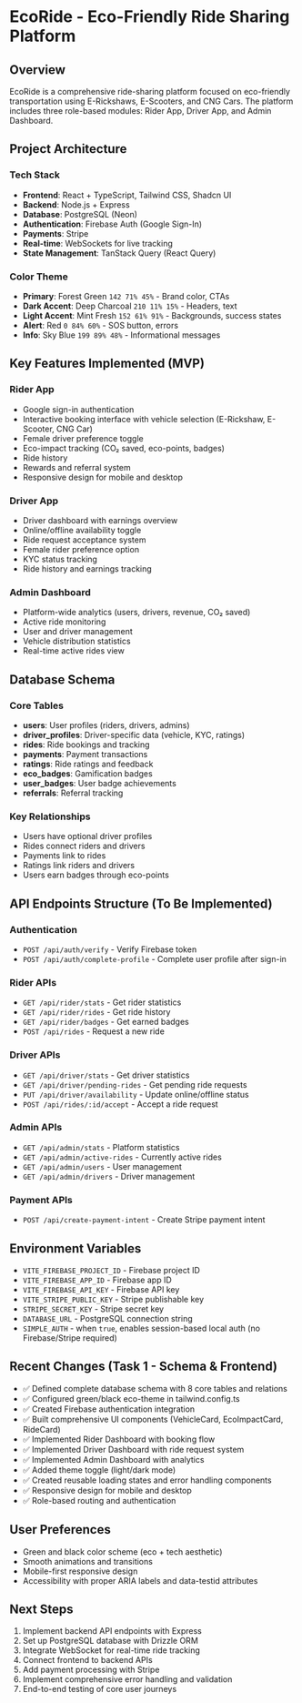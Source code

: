 # EcoRide - Eco-Friendly Ride Sharing Platform

## Overview
EcoRide is a comprehensive ride-sharing platform focused on eco-friendly transportation using E-Rickshaws, E-Scooters, and CNG Cars. The platform includes three role-based modules: Rider App, Driver App, and Admin Dashboard.

## Project Architecture

### Tech Stack
- **Frontend**: React + TypeScript, Tailwind CSS, Shadcn UI
- **Backend**: Node.js + Express
- **Database**: PostgreSQL (Neon)
- **Authentication**: Firebase Auth (Google Sign-In)
- **Payments**: Stripe
- **Real-time**: WebSockets for live tracking
- **State Management**: TanStack Query (React Query)

### Color Theme
- **Primary**: Forest Green `142 71% 45%` - Brand color, CTAs
- **Dark Accent**: Deep Charcoal `210 11% 15%` - Headers, text
- **Light Accent**: Mint Fresh `152 61% 91%` - Backgrounds, success states
- **Alert**: Red `0 84% 60%` - SOS button, errors
- **Info**: Sky Blue `199 89% 48%` - Informational messages

## Key Features Implemented (MVP)

### Rider App
- Google sign-in authentication
- Interactive booking interface with vehicle selection (E-Rickshaw, E-Scooter, CNG Car)
- Female driver preference toggle
- Eco-impact tracking (CO₂ saved, eco-points, badges)
- Ride history
- Rewards and referral system
- Responsive design for mobile and desktop

### Driver App
- Driver dashboard with earnings overview
- Online/offline availability toggle
- Ride request acceptance system
- Female rider preference option
- KYC status tracking
- Ride history and earnings tracking

### Admin Dashboard
- Platform-wide analytics (users, drivers, revenue, CO₂ saved)
- Active ride monitoring
- User and driver management
- Vehicle distribution statistics
- Real-time active rides view

## Database Schema

### Core Tables
- **users**: User profiles (riders, drivers, admins)
- **driver_profiles**: Driver-specific data (vehicle, KYC, ratings)
- **rides**: Ride bookings and tracking
- **payments**: Payment transactions
- **ratings**: Ride ratings and feedback
- **eco_badges**: Gamification badges
- **user_badges**: User badge achievements
- **referrals**: Referral tracking

### Key Relationships
- Users have optional driver profiles
- Rides connect riders and drivers
- Payments link to rides
- Ratings link riders and drivers
- Users earn badges through eco-points

## API Endpoints Structure (To Be Implemented)

### Authentication
- `POST /api/auth/verify` - Verify Firebase token
- `POST /api/auth/complete-profile` - Complete user profile after sign-in

### Rider APIs
- `GET /api/rider/stats` - Get rider statistics
- `GET /api/rider/rides` - Get ride history
- `GET /api/rider/badges` - Get earned badges
- `POST /api/rides` - Request a new ride

### Driver APIs
- `GET /api/driver/stats` - Get driver statistics
- `GET /api/driver/pending-rides` - Get pending ride requests
- `PUT /api/driver/availability` - Update online/offline status
- `POST /api/rides/:id/accept` - Accept a ride request

### Admin APIs
- `GET /api/admin/stats` - Platform statistics
- `GET /api/admin/active-rides` - Currently active rides
- `GET /api/admin/users` - User management
- `GET /api/admin/drivers` - Driver management

### Payment APIs
- `POST /api/create-payment-intent` - Create Stripe payment intent

## Environment Variables
- `VITE_FIREBASE_PROJECT_ID` - Firebase project ID
- `VITE_FIREBASE_APP_ID` - Firebase app ID
- `VITE_FIREBASE_API_KEY` - Firebase API key
- `VITE_STRIPE_PUBLIC_KEY` - Stripe publishable key
- `STRIPE_SECRET_KEY` - Stripe secret key
- `DATABASE_URL` - PostgreSQL connection string
 - `SIMPLE_AUTH` - when `true`, enables session-based local auth (no Firebase/Stripe required)

## Recent Changes (Task 1 - Schema & Frontend)
- ✅ Defined complete database schema with 8 core tables and relations
- ✅ Configured green/black eco-theme in tailwind.config.ts
- ✅ Created Firebase authentication integration
- ✅ Built comprehensive UI components (VehicleCard, EcoImpactCard, RideCard)
- ✅ Implemented Rider Dashboard with booking flow
- ✅ Implemented Driver Dashboard with ride request system
- ✅ Implemented Admin Dashboard with analytics
- ✅ Added theme toggle (light/dark mode)
- ✅ Created reusable loading states and error handling components
- ✅ Responsive design for mobile and desktop
- ✅ Role-based routing and authentication

## User Preferences
- Green and black color scheme (eco + tech aesthetic)
- Smooth animations and transitions
- Mobile-first responsive design
- Accessibility with proper ARIA labels and data-testid attributes

## Next Steps
1. Implement backend API endpoints with Express
2. Set up PostgreSQL database with Drizzle ORM
3. Integrate WebSocket for real-time ride tracking
4. Connect frontend to backend APIs
5. Add payment processing with Stripe
6. Implement comprehensive error handling and validation
7. End-to-end testing of core user journeys
